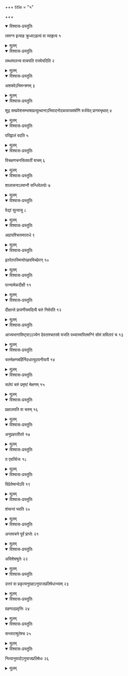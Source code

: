 +++
title = "५"

+++


<details open><summary>विश्वास-प्रस्तुतिः</summary>

त्वमग्न इत्याह क्रुध्वाऽव्रत्यं वा व्याहृत्य १
</details>

<details><summary>मूलम्</summary>

त्वमग्न इत्याह क्रुध्वाऽव्रत्यं वा व्याहृत्य १
</details>


<details open><summary>विश्वास-प्रस्तुतिः</summary>

लब्धमालभ्य वाचयति रास्वेयदिति २
</details>

<details><summary>मूलम्</summary>

लब्धमालभ्य वाचयति रास्वेयदिति २
</details>


<details open><summary>विश्वास-प्रस्तुतिः</summary>

अशक्येऽभिमन्त्रणम् ३
</details>

<details><summary>मूलम्</summary>

अशक्येऽभिमन्त्रणम् ३
</details>


<details open><summary>विश्वास-प्रस्तुतिः</summary>

शूद्र सम्प्रवेशसम्भाषाप्रत्युत्थानाऽभिवादनोदकावायवर्षाणि वर्जयेत् प्रागवभृथात् ४
</details>

<details><summary>मूलम्</summary>

शूद्र सम्प्रवेशसम्भाषाप्रत्युत्थानाऽभिवादनोदकावायवर्षाणि वर्जयेत् प्रागवभृथात् ४
</details>


<details open><summary>विश्वास-प्रस्तुतिः</summary>

परिह्वालं वदति ५
</details>

<details><summary>मूलम्</summary>

परिह्वालं वदति ५
</details>


<details open><summary>विश्वास-प्रस्तुतिः</summary>

विचक्षणचनसितवतीं वाचम् ६
</details>

<details><summary>मूलम्</summary>

विचक्षणचनसितवतीं वाचम् ६
</details>


<details open><summary>विश्वास-प्रस्तुतिः</summary>

शालासनाऽस्वप्नौ सन्धिवेलयोः ७
</details>

<details><summary>मूलम्</summary>

शालासनाऽस्वप्नौ सन्धिवेलयोः ७
</details>


<details open><summary>विश्वास-प्रस्तुतिः</summary>

वेद्यां सुत्यासु ८
</details>

<details><summary>मूलम्</summary>

वेद्यां सुत्यासु ८
</details>


<details open><summary>विश्वास-प्रस्तुतिः</summary>

अप्रायश्चित्तमपराधे ९
</details>

<details><summary>मूलम्</summary>

अप्रायश्चित्तमपराधे ९
</details>


<details open><summary>विश्वास-प्रस्तुतिः</summary>

इतरेतरस्मिन्वोपहवमिच्छेरन् १०
</details>

<details><summary>मूलम्</summary>

इतरेतरस्मिन्वोपहवमिच्छेरन् १०
</details>


<details open><summary>विश्वास-प्रस्तुतिः</summary>

पत्न्यामेकदीक्षी ११
</details>

<details><summary>मूलम्</summary>

पत्न्यामेकदीक्षी ११
</details>


<details open><summary>विश्वास-प्रस्तुतिः</summary>

दीक्षान्ते प्रायणीयमदित्यै चरुं निर्वपति १२
</details>

<details><summary>मूलम्</summary>

दीक्षान्ते प्रायणीयमदित्यै चरुं निर्वपति १२
</details>


<details open><summary>विश्वास-प्रस्तुतिः</summary>

आज्यभागाविष्ट्वाऽऽज्येन देवताश्चतस्रो यजति पथ्यास्वस्तिमग्निं सोमं सवितारं च १३
</details>

<details><summary>मूलम्</summary>

आज्यभागाविष्ट्वाऽऽज्येन देवताश्चतस्रो यजति पथ्यास्वस्तिमग्निं सोमं सवितारं च १३
</details>


<details open><summary>विश्वास-प्रस्तुतिः</summary>

चरुमेक्षणबर्हिर्निदधात्युदयनीयायै १४
</details>

<details><summary>मूलम्</summary>

चरुमेक्षणबर्हिर्निदधात्युदयनीयायै १४
</details>


<details open><summary>विश्वास-प्रस्तुतिः</summary>

सलेपं चरुं प्रमृष्टं मेक्षणम् १५
</details>

<details><summary>मूलम्</summary>

सलेपं चरुं प्रमृष्टं मेक्षणम् १५
</details>


<details open><summary>विश्वास-प्रस्तुतिः</summary>

प्रक्षालयति वा चरुम् १६
</details>

<details><summary>मूलम्</summary>

प्रक्षालयति वा चरुम् १६
</details>


<details open><summary>विश्वास-प्रस्तुतिः</summary>

अनुप्रहरतीतरे १७
</details>

<details><summary>मूलम्</summary>

अनुप्रहरतीतरे १७
</details>


<details open><summary>विश्वास-प्रस्तुतिः</summary>

त एवर्त्विजः १८
</details>

<details><summary>मूलम्</summary>

त एवर्त्विजः १८
</details>


<details open><summary>विश्वास-प्रस्तुतिः</summary>

विप्रेतेष्वन्येऽपि १९
</details>

<details><summary>मूलम्</summary>

विप्रेतेष्वन्येऽपि १९
</details>


<details open><summary>विश्वास-प्रस्तुतिः</summary>

शंय्वन्तं भवति २०
</details>

<details><summary>मूलम्</summary>

शंय्वन्तं भवति २०
</details>


<details open><summary>विश्वास-प्रस्तुतिः</summary>

अन्तवचने पूर्वं प्राप्तेः २१
</details>

<details><summary>मूलम्</summary>

अन्तवचने पूर्वं प्राप्तेः २१
</details>


<details open><summary>विश्वास-प्रस्तुतिः</summary>

अविशेषश्रुतेः २२
</details>

<details><summary>मूलम्</summary>

अविशेषश्रुतेः २२
</details>


<details open><summary>विश्वास-प्रस्तुतिः</summary>

उत्तरं वा प्रकृत्यनुग्रहाऽनुयाजप्रतिषेधाभ्याम् २३
</details>

<details><summary>मूलम्</summary>

उत्तरं वा प्रकृत्यनुग्रहाऽनुयाजप्रतिषेधाभ्याम् २३
</details>


<details open><summary>विश्वास-प्रस्तुतिः</summary>

ग्रहणादप्रवृत्तिः २४
</details>

<details><summary>मूलम्</summary>

ग्रहणादप्रवृत्तिः २४
</details>


<details open><summary>विश्वास-प्रस्तुतिः</summary>

सन्त्वराश्रुतेश्च २५
</details>

<details><summary>मूलम्</summary>

सन्त्वराश्रुतेश्च २५
</details>


<details open><summary>विश्वास-प्रस्तुतिः</summary>

नित्यानुवादोऽनुयाजप्रतिषेधः २६
</details>

<details><summary>मूलम्</summary>

नित्यानुवादोऽनुयाजप्रतिषेधः २६
</details>
